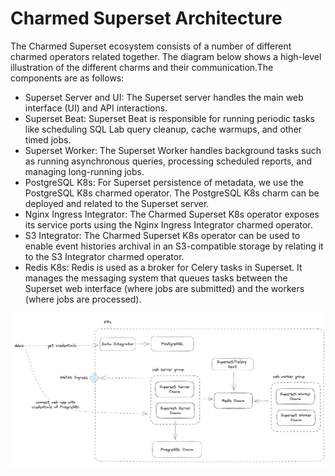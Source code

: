 # Charmed Superset Architecture

The Charmed Superset ecosystem consists of a number of different charmed operators related together. The diagram below shows a high-level illustration of the different charms and their communication.The components are as follows:

- Superset Server and UI: The Superset server handles the main web interface (UI) and API interactions.
- Superset Beat: Superset Beat is responsible for running periodic tasks like scheduling SQL Lab query cleanup, cache warmups, and other timed jobs.
- Superset Worker: The Superset Worker handles background tasks such as running asynchronous queries, processing scheduled reports, and managing long-running jobs.
- PostgreSQL K8s: For Superset persistence of metadata, we use the PostgreSQL K8s charmed operator. The PostgreSQL K8s charm can be deployed and related to the Superset server.
- Nginx Ingress Integrator: The Charmed Superset K8s operator exposes its service ports using the Nginx Ingress Integrator charmed operator.
- S3 Integrator: The Charmed Superset K8s operator can be used to enable event histories archival in an S3-compatible storage by relating it to the S3 Integrator charmed operator.
- Redis K8s: Redis is used as a broker for Celery tasks in Superset. It manages the messaging system that queues tasks between the Superset web interface (where jobs are submitted) and the workers (where jobs are processed).

![Architecture](../media/architecture.png)
